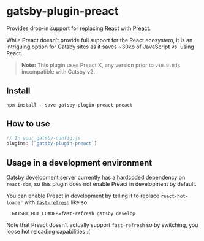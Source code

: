 # gatsby-plugin-preact

Provides drop-in support for replacing React with [Preact](https://preactjs.com/).

While Preact doesn't provide full support for the React ecosystem, it is an
intriguing option for Gatsby sites as it saves ~30kb of JavaScript vs. using
React.

> **Note:** This plugin uses Preact X, any version prior to `v10.0.0` is incompatible with Gatsby v2.

## Install

`npm install --save gatsby-plugin-preact preact`

## How to use

```javascript
// In your gatsby-config.js
plugins: [`gatsby-plugin-preact`]
```

## Usage in a development environment

Gatsby development server currently has a hardcoded dependency on `react-dom`, so this plugin does not enable Preact in development by default.

You can enable Preact in development by telling it to replace `react-hot-loader` with [`fast-refresh`](https://reactnative.dev/docs/next/fast-refresh) like so:

  ```shell
    GATSBY_HOT_LOADER=fast-refresh gatsby develop
  ```

Note that Preact doesn't actually support `fast-refresh` so by switching, you loose hot reloading capabilities :(
